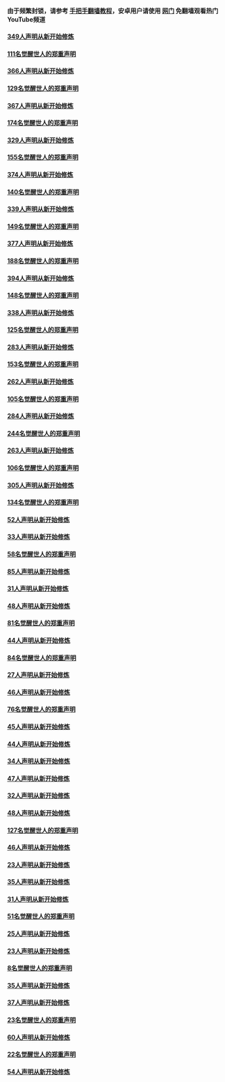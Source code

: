 #### 由于频繁封锁，请参考 [手把手翻墙教程](https://github.com/gfw-breaker/guides/wiki/)，安卓用户请使用 [网门](https://github.com/gfw-breaker/nogfw/blob/master/dl.md?t=06201901) 免翻墙观看热门YouTube频道 

#### [349人声明从新开始修炼](../pages/91/426969.md?t=06201901) 

#### [111名觉醒世人的郑重声明](../pages/91/426968.md?t=06201901) 

#### [366人声明从新开始修炼](../pages/91/426737.md?t=06201901) 

#### [129名觉醒世人的郑重声明](../pages/91/426736.md?t=06201901) 

#### [367人声明从新开始修炼](../pages/91/426421.md?t=06201901) 

#### [174名觉醒世人的郑重声明](../pages/91/426420.md?t=06201901) 

#### [329人声明从新开始修炼](../pages/91/426139.md?t=06201901) 

#### [155名觉醒世人的郑重声明](../pages/91/426138.md?t=06201901) 

#### [374人声明从新开始修炼](../pages/91/425811.md?t=06201901) 

#### [140名觉醒世人的郑重声明](../pages/91/425810.md?t=06201901) 

#### [339人声明从新开始修炼](../pages/91/425690.md?t=06201901) 

#### [149名觉醒世人的郑重声明](../pages/91/425689.md?t=06201901) 

#### [377人声明从新开始修炼](../pages/91/424867.md?t=06201901) 

#### [188名觉醒世人的郑重声明](../pages/91/424866.md?t=06201901) 

#### [394人声明从新开始修炼](../pages/91/423914.md?t=06201901) 

#### [148名觉醒世人的郑重声明](../pages/91/423913.md?t=06201901) 

#### [338人声明从新开始修炼](../pages/91/423540.md?t=06201901) 

#### [125名觉醒世人的郑重声明](../pages/91/423539.md?t=06201901) 

#### [283人声明从新开始修炼](../pages/91/423296.md?t=06201901) 

#### [153名觉醒世人的郑重声明](../pages/91/423295.md?t=06201901) 

#### [262人声明从新开始修炼](../pages/91/423004.md?t=06201901) 

#### [105名觉醒世人的郑重声明](../pages/91/423003.md?t=06201901) 

#### [284人声明从新开始修炼](../pages/91/422707.md?t=06201901) 

#### [244名觉醒世人的郑重声明](../pages/91/422706.md?t=06201901) 

#### [263人声明从新开始修炼](../pages/91/422553.md?t=06201901) 

#### [106名觉醒世人的郑重声明](../pages/91/422552.md?t=06201901) 

#### [305人声明从新开始修炼](../pages/91/422153.md?t=06201901) 

#### [134名觉醒世人的郑重声明](../pages/91/422152.md?t=06201901) 

#### [52人声明从新开始修炼](../pages/91/421846.md?t=06201901) 

#### [33人声明从新开始修炼](../pages/91/421804.md?t=06201901) 

#### [58名觉醒世人的郑重声明](../pages/91/421845.md?t=06201901) 

#### [85人声明从新开始修炼](../pages/91/421769.md?t=06201901) 

#### [31人声明从新开始修炼](../pages/91/421763.md?t=06201901) 

#### [48人声明从新开始修炼](../pages/91/421605.md?t=06201901) 

#### [81名觉醒世人的郑重声明](../pages/91/421656.md?t=06201901) 

#### [44人声明从新开始修炼](../pages/91/421544.md?t=06201901) 

#### [84名觉醒世人的郑重声明](../pages/91/421543.md?t=06201901) 

#### [27人声明从新开始修炼](../pages/91/421465.md?t=06201901) 

#### [46人声明从新开始修炼](../pages/91/421454.md?t=06201901) 

#### [76名觉醒世人的郑重声明](../pages/91/421453.md?t=06201901) 

#### [45人声明从新开始修炼](../pages/91/421452.md?t=06201901) 

#### [44人声明从新开始修炼](../pages/91/421422.md?t=06201901) 

#### [34人声明从新开始修炼](../pages/91/421322.md?t=06201901) 

#### [47人声明从新开始修炼](../pages/91/421264.md?t=06201901) 

#### [32人声明从新开始修炼](../pages/91/421225.md?t=06201901) 

#### [48人声明从新开始修炼](../pages/91/421202.md?t=06201901) 

#### [127名觉醒世人的郑重声明](../pages/91/421224.md?t=06201901) 

#### [46人声明从新开始修炼](../pages/91/421203.md?t=06201901) 

#### [23人声明从新开始修炼](../pages/91/421138.md?t=06201901) 

#### [35人声明从新开始修炼](../pages/91/421122.md?t=06201901) 

#### [31人声明从新开始修炼](../pages/91/421081.md?t=06201901) 

#### [51名觉醒世人的郑重声明](../pages/91/421080.md?t=06201901) 

#### [25人声明从新开始修炼](../pages/91/421020.md?t=06201901) 

#### [23人声明从新开始修炼](../pages/91/420884.md?t=06201901) 

#### [8名觉醒世人的郑重声明](../pages/91/420883.md?t=06201901) 

#### [35人声明从新开始修炼](../pages/91/420809.md?t=06201901) 

#### [37人声明从新开始修炼](../pages/91/420766.md?t=06201901) 

#### [23名觉醒世人的郑重声明](../pages/91/420765.md?t=06201901) 

#### [60人声明从新开始修炼](../pages/91/420727.md?t=06201901) 

#### [22名觉醒世人的郑重声明](../pages/91/420726.md?t=06201901) 

#### [54人声明从新开始修炼](../pages/91/420529.md?t=06201901) 

